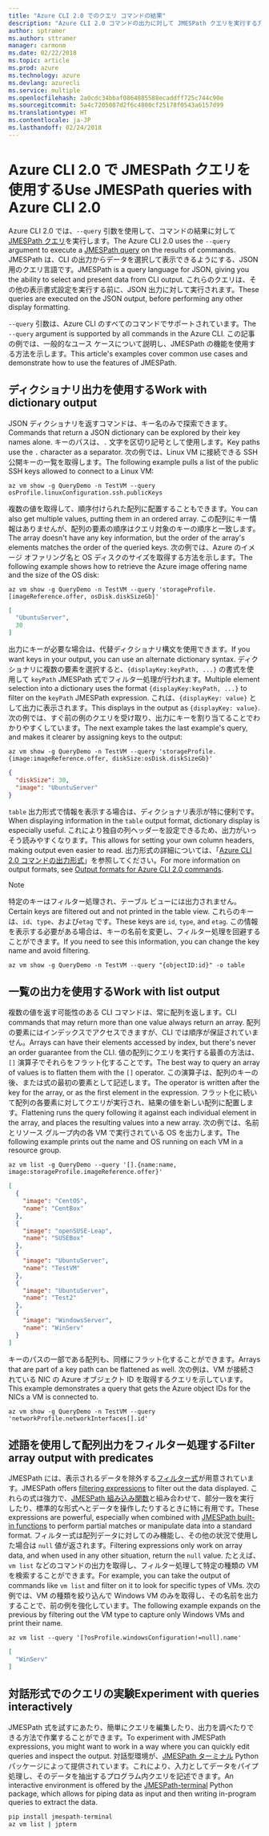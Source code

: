 ```yaml
---
title: "Azure CLI 2.0 でのクエリ コマンドの結果"
description: "Azure CLI 2.0 コマンドの出力に対して JMESPath クエリを実行する方法について説明します。"
author: sptramer
ms.author: sttramer
manager: carmonm
ms.date: 02/22/2018
ms.topic: article
ms.prod: azure
ms.technology: azure
ms.devlang: azurecli
ms.service: multiple
ms.openlocfilehash: 2a0cdc34bbaf0864885588ecaddff725c744c90e
ms.sourcegitcommit: 5a4c7205087d2f6c4800cf25178f0543a6157d99
ms.translationtype: HT
ms.contentlocale: ja-JP
ms.lasthandoff: 02/24/2018
---
```

# <a name="use-jmespath-queries-with-azure-cli-20"></a><span data-ttu-id="06e0d-103">Azure CLI 2.0 で JMESPath クエリを使用する</span><span class="sxs-lookup"><span data-stu-id="06e0d-103">Use JMESPath queries with Azure CLI 2.0</span></span>

<span data-ttu-id="06e0d-104">Azure CLI 2.0 では、`--query` 引数を使用して、コマンドの結果に対して [JMESPath クエリ](http://jmespath.org)を実行します。</span><span class="sxs-lookup"><span data-stu-id="06e0d-104">The Azure CLI 2.0 uses the `--query` argument to execute a [JMESPath query](http://jmespath.org) on the results of commands.</span></span> <span data-ttu-id="06e0d-105">JMESPath は、CLI の出力からデータを選択して表示できるようにする、JSON 用のクエリ言語です。</span><span class="sxs-lookup"><span data-stu-id="06e0d-105">JMESPath is a query language for JSON, giving you the ability to select and present data from CLI output.</span></span> <span data-ttu-id="06e0d-106">これらのクエリは、その他の表示書式設定を実行する前に、JSON 出力に対して実行されます。</span><span class="sxs-lookup"><span data-stu-id="06e0d-106">These queries are executed on the JSON output, before performing any other display formatting.</span></span>

<span data-ttu-id="06e0d-107">`--query` 引数は、Azure CLI のすべてのコマンドでサポートされています。</span><span class="sxs-lookup"><span data-stu-id="06e0d-107">The `--query` argument is supported by all commands in the Azure CLI.</span></span> <span data-ttu-id="06e0d-108">この記事の例では、一般的なユース ケースについて説明し、JMESPath の機能を使用する方法を示します。</span><span class="sxs-lookup"><span data-stu-id="06e0d-108">This article's examples cover common use cases and demonstrate how to use the features of JMESPath.</span></span>

## <a name="work-with-dictionary-output"></a><span data-ttu-id="06e0d-109">ディクショナリ出力を使用する</span><span class="sxs-lookup"><span data-stu-id="06e0d-109">Work with dictionary output</span></span>

<span data-ttu-id="06e0d-110">JSON ディクショナリを返すコマンドは、キー名のみで探索できます。</span><span class="sxs-lookup"><span data-stu-id="06e0d-110">Commands that return a JSON dictionary can be explored by their key names alone.</span></span> <span data-ttu-id="06e0d-111">キーのパスは、`.` 文字を区切り記号として使用します。</span><span class="sxs-lookup"><span data-stu-id="06e0d-111">Key paths use the `.` character as a separator.</span></span> <span data-ttu-id="06e0d-112">次の例では、Linux VM に接続できる SSH 公開キーの一覧を取得します。</span><span class="sxs-lookup"><span data-stu-id="06e0d-112">The following example pulls a list of the public SSH keys allowed to connect to a Linux VM:</span></span>

```azurecli
az vm show -g QueryDemo -n TestVM --query osProfile.linuxConfiguration.ssh.publicKeys
```

<span data-ttu-id="06e0d-113">複数の値を取得して、順序付けられた配列に配置することもできます。</span><span class="sxs-lookup"><span data-stu-id="06e0d-113">You can also get multiple values, putting them in an ordered array.</span></span> <span data-ttu-id="06e0d-114">この配列にキー情報はありませんが、配列の要素の順序はクエリ対象のキーの順序と一致します。</span><span class="sxs-lookup"><span data-stu-id="06e0d-114">The array doesn't have any key information, but the order of the array's elements matches the order of the queried keys.</span></span> <span data-ttu-id="06e0d-115">次の例では、Azure のイメージ オファリング名と OS ディスクのサイズを取得する方法を示します。</span><span class="sxs-lookup"><span data-stu-id="06e0d-115">The following example shows how to retrieve the Azure image offering name and the size of the OS disk:</span></span>

```azurecli
az vm show -g QueryDemo -n TestVM --query 'storageProfile.[imageReference.offer, osDisk.diskSizeGb]'
```

```json
[
  "UbuntuServer",
  30
]
```

<span data-ttu-id="06e0d-116">出力にキーが必要な場合は、代替ディクショナリ構文を使用できます。</span><span class="sxs-lookup"><span data-stu-id="06e0d-116">If you want keys in your output, you can use an alternate dictionary syntax.</span></span> <span data-ttu-id="06e0d-117">ディクショナリに複数の要素を選択すると、`{displayKey:keyPath, ...}` の書式を使用して `keyPath` JMESPath 式でフィルター処理が行われます。</span><span class="sxs-lookup"><span data-stu-id="06e0d-117">Multiple element selection into a dictionary uses the format `{displayKey:keyPath, ...}` to filter on the `keyPath` JMESPath expression.</span></span> <span data-ttu-id="06e0d-118">これは、`{displayKey: value}` として出力に表示されます。</span><span class="sxs-lookup"><span data-stu-id="06e0d-118">This displays in the output as `{displayKey: value}`.</span></span> <span data-ttu-id="06e0d-119">次の例では、すぐ前の例のクエリを受け取り、出力にキーを割り当てることでわかりやすくしています。</span><span class="sxs-lookup"><span data-stu-id="06e0d-119">The next example takes the last example's query, and makes it clearer by assigning keys to the output:</span></span>

```azurecli
az vm show -g QueryDemo -n TestVM --query 'storageProfile.{image:imageReference.offer, diskSize:osDisk.diskSizeGb}'
```

```json
{
  "diskSize": 30,
  "image": "UbuntuServer"
}
```

<span data-ttu-id="06e0d-120">`table` 出力形式で情報を表示する場合は、ディクショナリ表示が特に便利です。</span><span class="sxs-lookup"><span data-stu-id="06e0d-120">When displaying information in the `table` output format, dictionary display is especially useful.</span></span> <span data-ttu-id="06e0d-121">これにより独自の列ヘッダーを設定できるため、出力がいっそう読みやすくなります。</span><span class="sxs-lookup"><span data-stu-id="06e0d-121">This allows for setting your own column headers, making output even easier to read.</span></span> <span data-ttu-id="06e0d-122">出力形式の詳細については、「[Azure CLI 2.0 コマンドの出力形式](/cli/azure/format-output-azure-cli)」を参照してください。</span><span class="sxs-lookup"><span data-stu-id="06e0d-122">For more information on output formats, see [Output formats for Azure CLI 2.0 commands](/cli/azure/format-output-azure-cli).</span></span>

> [!NOTE]
> <span data-ttu-id="06e0d-123">特定のキーはフィルター処理され、テーブル ビューには出力されません。</span><span class="sxs-lookup"><span data-stu-id="06e0d-123">Certain keys are filtered out and not printed in the table view.</span></span> <span data-ttu-id="06e0d-124">これらのキーは、`id`、`type`、および`etag` です。</span><span class="sxs-lookup"><span data-stu-id="06e0d-124">These keys are `id`, `type`, and `etag`.</span></span> <span data-ttu-id="06e0d-125">この情報を表示する必要がある場合は、キーの名前を変更し、フィルター処理を回避することができます。</span><span class="sxs-lookup"><span data-stu-id="06e0d-125">If you need to see this information, you can change the key name and avoid filtering.</span></span>
>
> ```azurecli
> az vm show -g QueryDemo -n TestVM --query "{objectID:id}" -o table
> ```

## <a name="work-with-list-output"></a><span data-ttu-id="06e0d-126">一覧の出力を使用する</span><span class="sxs-lookup"><span data-stu-id="06e0d-126">Work with list output</span></span>

<span data-ttu-id="06e0d-127">複数の値を返す可能性のある CLI コマンドは、常に配列を返します。</span><span class="sxs-lookup"><span data-stu-id="06e0d-127">CLI commands that may return more than one value always return an array.</span></span> <span data-ttu-id="06e0d-128">配列の要素にはインデックスでアクセスできますが、CLI では順序が保証されていません。</span><span class="sxs-lookup"><span data-stu-id="06e0d-128">Arrays can have their elements accessed by index, but there's never an order guarantee from the CLI.</span></span> <span data-ttu-id="06e0d-129">値の配列にクエリを実行する最善の方法は、`[]` 演算子でそれらをフラット化することです。</span><span class="sxs-lookup"><span data-stu-id="06e0d-129">The best way to query an array of values is to flatten them with the `[]` operator.</span></span> <span data-ttu-id="06e0d-130">この演算子は、配列のキーの後、または式の最初の要素として記述します。</span><span class="sxs-lookup"><span data-stu-id="06e0d-130">The operator is written after the key for the array, or as the first element in the expression.</span></span> <span data-ttu-id="06e0d-131">フラット化に続いて配列の各要素に対してクエリが実行され、結果の値を新しい配列に配置します。</span><span class="sxs-lookup"><span data-stu-id="06e0d-131">Flattening runs the query following it against each individual element in the array, and places the resulting values into a new array.</span></span> <span data-ttu-id="06e0d-132">次の例では、名前とリソース グループ内の各 VM で実行されている OS を出力します。</span><span class="sxs-lookup"><span data-stu-id="06e0d-132">The following example prints out the name and OS running on each VM in a resource group.</span></span> 

```azurecli
az vm list -g QueryDemo --query '[].{name:name, image:storageProfile.imageReference.offer}'
```

```json
[
  {
    "image": "CentOS",
    "name": "CentBox"
  },
  {
    "image": "openSUSE-Leap",
    "name": "SUSEBox"
  },
  {
    "image": "UbuntuServer",
    "name": "TestVM"
  },
  {
    "image": "UbuntuServer",
    "name": "Test2"
  },
  {
    "image": "WindowsServer",
    "name": "WinServ"
  }
]
```

<span data-ttu-id="06e0d-133">キーのパスの一部である配列も、同様にフラット化することができます。</span><span class="sxs-lookup"><span data-stu-id="06e0d-133">Arrays that are part of a key path can be flattened as well.</span></span> <span data-ttu-id="06e0d-134">次の例は、VM が接続されている NIC の Azure オブジェクト ID を取得するクエリを示しています。</span><span class="sxs-lookup"><span data-stu-id="06e0d-134">This example demonstrates a query that gets the Azure object IDs for the NICs a VM is connected to.</span></span>

```azurecli
az vm show -g QueryDemo -n TestVM --query 'networkProfile.networkInterfaces[].id'
```

## <a name="filter-array-output-with-predicates"></a><span data-ttu-id="06e0d-135">述語を使用して配列出力をフィルター処理する</span><span class="sxs-lookup"><span data-stu-id="06e0d-135">Filter array output with predicates</span></span>

<span data-ttu-id="06e0d-136">JMESPath には、表示されるデータを除外する[フィルター式](http://jmespath.org/specification.html#filterexpressions)が用意されています。</span><span class="sxs-lookup"><span data-stu-id="06e0d-136">JMESPath offers [filtering expressions](http://jmespath.org/specification.html#filterexpressions) to filter out the data displayed.</span></span> <span data-ttu-id="06e0d-137">これらの式は強力で、[JMESPath 組み込み関数](http://jmespath.org/specification.html#built-in-functions)と組み合わせて、部分一致を実行したり、標準的な形式へとデータを操作したりするときに特に有用です。</span><span class="sxs-lookup"><span data-stu-id="06e0d-137">These expressions are powerful, especially when combined with [JMESPath built-in functions](http://jmespath.org/specification.html#built-in-functions) to perform partial matches or manipulate data into a standard format.</span></span> <span data-ttu-id="06e0d-138">フィルター式は配列データに対してのみ機能し、その他の状況で使用した場合は `null` 値が返されます。</span><span class="sxs-lookup"><span data-stu-id="06e0d-138">Filtering expressions only work on array data, and when used in any other situation, return the `null` value.</span></span> <span data-ttu-id="06e0d-139">たとえば、`vm list` などのコマンドの出力を取得し、フィルター処理して特定の種類の VM を検索することができます。</span><span class="sxs-lookup"><span data-stu-id="06e0d-139">For example, you can take the output of commands like `vm list` and filter on it to look for specific types of VMs.</span></span> <span data-ttu-id="06e0d-140">次の例では、VM の種類を絞り込んで Windows VM のみを取得し、その名前を出力することで、前の例を強化しています。</span><span class="sxs-lookup"><span data-stu-id="06e0d-140">The following example expands on the previous by filtering out the VM type to capture only Windows VMs and print their name.</span></span>

```azurecli
az vm list --query '[?osProfile.windowsConfiguration!=null].name'
```

```json
[
  "WinServ"
]
```

## <a name="experiment-with-queries-interactively"></a><span data-ttu-id="06e0d-141">対話形式でのクエリの実験</span><span class="sxs-lookup"><span data-stu-id="06e0d-141">Experiment with queries interactively</span></span>

<span data-ttu-id="06e0d-142">JMESPath 式を試すにあたり、簡単にクエリを編集したり、出力を調べたりできる方法で作業することができます。</span><span class="sxs-lookup"><span data-stu-id="06e0d-142">To experiment with JMESPath expressions, you might want to work in a way where you can quickly edit queries and inspect the output.</span></span> <span data-ttu-id="06e0d-143">対話型環境が、[JMESPath ターミナル](https://github.com/jmespath/jmespath.terminal) Python パッケージによって提供されています。これにより、入力としてデータをパイプ処理し、そのデータを抽出するプログラム内クエリを記述できます。</span><span class="sxs-lookup"><span data-stu-id="06e0d-143">An interactive environment is offered by the [JMESPath-terminal](https://github.com/jmespath/jmespath.terminal) Python package, which allows for piping data as input and then writing in-program queries to extract the data.</span></span>

```bash
pip install jmespath-terminal
az vm list | jpterm
```
